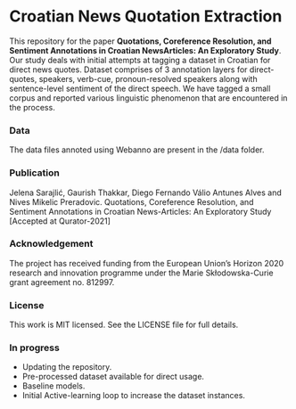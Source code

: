 # Croatian News Quotation Extraction


This repository for the paper **Quotations, Coreference Resolution, and Sentiment Annotations in Croatian NewsArticles: An Exploratory Study**. 
Our study deals with initial attempts at tagging a dataset in Croatian for direct news quotes. Dataset comprises of 3 annotation layers for direct-quotes, speakers, verb-cue, pronoun-resolved speakers along with sentence-level sentiment of the direct speech. We have tagged a small corpus and reported various linguistic phenomenon that are encountered in the process.


### Data
The data files annoted using Webanno are present in the /data folder.


### Publication
Jelena Sarajlić, Gaurish Thakkar, Diego Fernando Válio Antunes Alves and Nives Mikelic Preradovic. Quotations, Coreference Resolution, and Sentiment Annotations in Croatian News-Articles: An Exploratory Study [Accepted at Qurator-2021]

### Acknowledgement
The project has received funding from the European Union’s Horizon 2020 research and innovation programme under the Marie Skłodowska-Curie grant agreement no. 812997.

### License
This work is MIT licensed. See the LICENSE file for full details.

### In progress
- Updating the repository.
- Pre-processed dataset available for direct usage.
- Baseline models.
- Initial Active-learning loop to increase the dataset instances.
